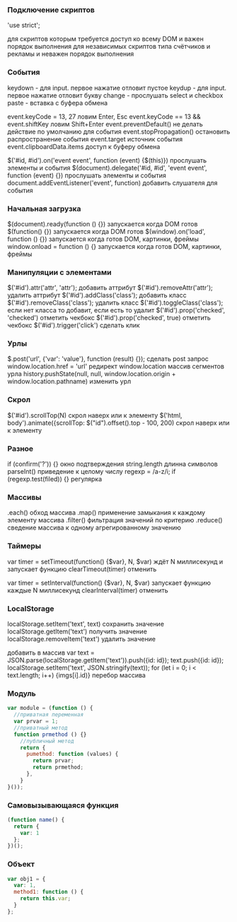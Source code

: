 ### Подключение скриптов

'use strict';
<script defer></script> для скриптов которым требуется доступ ко всему DOM и важен порядок выполнения
<script async></script> для независимых скриптов типа счётчиков и рекламы и неважен порядок выполнения

### События

keydown - для input. первое нажатие отловит пустое
keydup - для input. первое нажатие отловит букву
change - прослушать select и checkbox
paste - вставка с буфера обмена

event.keyCode = 13, 27 ловим Enter, Esc
event.keyCode == 13 && event.shiftKey ловим Shift+Enter
event.preventDefault() не делать действие по умолчанию для события
event.stopPropagation() остановить распространение события
event.target источник события
event.clipboardData.items доступ к буферу обмена

$('#id, #id').on('event event', function (event) {$(this)}) прослушать элементы и события
$(document).delegate('#id, #id', 'event event', function (event) {}) прослушать элементы и события
document.addEventListener('event', function) добавить слушателя для события

### Начальная загрузка

$(document).ready(function () {}) запускается когда DOM готов
$(function() {}) запускается когда DOM готов
$(window).on('load', function () {}) запускается когда готов DOM, картинки, фреймы
window.onload = function () {} запускается когда готов DOM, картинки, фреймы

### Манипуляции с элементами

$('#id').attr('attr', 'attr'); добавить аттрибут
$('#id').removeAttr('attr'); удалить аттрибут
$('#id').addClass('class'); добавить класс
$('#id').removeClass('class'); удалить класс
$('#id').toggleClass('class'); если нет класса то добавит, если есть то удалит
$('#id').prop('checked', 'checked') отметить чекбокс
$('#id').prop('checked', true) отметить чекбокс
$('#id').trigger('click') сделать клик

### Урлы

$.post('url', {'var': 'value'}, function (result) {}); сделать post запрос
window.location.href = 'url' редирект
window.location массив сегментов урла
history.pushState(null, null, window.location.origin + window.location.pathname) изменить урл

### Скрол

$('#id').scrollTop(N) скрол наверх или к элементу
$('html, body').animate({scrollTop: $("id").offset().top - 100, 200) скрол наверх или к элементу

### Разное

if (confirm('?')) {} окно подтверждения
string.length длинна символов
parseInt() приведение к целому числу
regexp = /a-z/i; if (regexp.test(filed)) {} регулярка

### Массивы

.each() обход массива
.map() применение замыкания к каждому элементу массива
.filter() фильтрация значений по критерию
.reduce() сведение массива к одному агрегированному значению

### Таймеры

var timer = setTimeout(function() {$var}, N, $var) ждёт N миллисекунд и запускает функцию
clearTimeout(timer) отменить

var timer = setInterval(function() {$var}, N, $var) запускает функцию каждые N миллисекунд
clearInterval(timer) отменить

### LocalStorage

localStorage.setItem('text', text) сохранить значение
localStorage.getItem('text') получить значение
localStorage.removeItem('text') удалить значение

добавить в массив
var text = JSON.parse(localStorage.getItem('text')).push({id: id});
text.push({id: id});
localStorage.setItem('text', JSON.stringify(text));
for (let i = 0; i < text.length; i++) {imgs[i].id)} перебор массива

### Модуль

```javascript
var module = (function () {
  //приватная переменная
  var prvar = 1;
  //приватный метод
  function prmethod () {}
    //публичный метод
    return {
      pumethod: function (values) {
        return prvar;
		return prmethod;
      },
    }
}());
```

### Самовызывающаяся функция

```javascript
(function name() {
  return {
    var: 1
  };
})();
```

### Объект

```javascript
var obj1 = {
  var: 1,
  method1: function () {
    return this.var;
  }
};
```